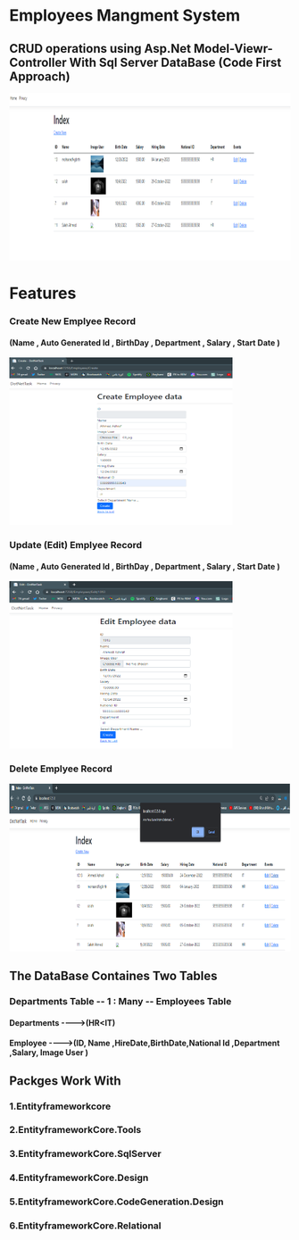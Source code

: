 # Employees Mangment System

## CRUD operations using Asp.Net Model-Viewr-Controller With Sql Server DataBase (Code First Approach)

<img src="./1.png" width=600px Height=300px></img>

# Features

### Create New Emplyee Record

#### (Name , Auto Generated Id , BirthDay , Department , Salary , Start Date )

<img src="./2.png" width=400px Height=300px></img>

### Update (Edit) Emplyee Record

#### (Name , Auto Generated Id , BirthDay , Department , Salary , Start Date )

<img src="./3.png" width=400px Height=300px></img>

### Delete Emplyee Record

<img src="./4.png" width=600px Height=300px></img>
## The DataBase Containes Two Tables 
### Departments Table -- 1 : Many -- Employees Table
#### Departments ---->(HR<IT)
#### Employee ---->(ID, Name ,HireDate,BirthDate,National Id ,Department ,Salary, Image User )
## Packges Work With 
### 1.Entityframeworkcore
### 2.EntityframeworkCore.Tools
### 3.EntityframeworkCore.SqlServer
### 4.EntityframeworkCore.Design
### 5.EntityframeworkCore.CodeGeneration.Design
### 6.EntityframeworkCore.Relational

